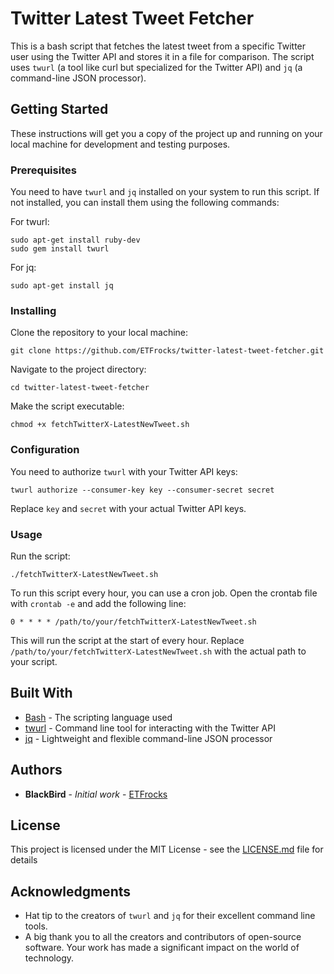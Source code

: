 # Twitter Latest Tweet Fetcher

This is a bash script that fetches the latest tweet from a specific Twitter user using the Twitter API and stores it in a file for comparison. The script uses `twurl` (a tool like curl but specialized for the Twitter API) and `jq` (a command-line JSON processor).

## Getting Started

These instructions will get you a copy of the project up and running on your local machine for development and testing purposes.

### Prerequisites

You need to have `twurl` and `jq` installed on your system to run this script. If not installed, you can install them using the following commands:

For twurl:
```
sudo apt-get install ruby-dev
sudo gem install twurl
```

For jq:
```
sudo apt-get install jq
```

### Installing

Clone the repository to your local machine:

```
git clone https://github.com/ETFrocks/twitter-latest-tweet-fetcher.git
```

Navigate to the project directory:

```
cd twitter-latest-tweet-fetcher
```

Make the script executable:

```
chmod +x fetchTwitterX-LatestNewTweet.sh
```

### Configuration

You need to authorize `twurl` with your Twitter API keys:

```
twurl authorize --consumer-key key --consumer-secret secret
```

Replace `key` and `secret` with your actual Twitter API keys.

### Usage

Run the script:

```
./fetchTwitterX-LatestNewTweet.sh
```

To run this script every hour, you can use a cron job. Open the crontab file with `crontab -e` and add the following line:

```
0 * * * * /path/to/your/fetchTwitterX-LatestNewTweet.sh
```

This will run the script at the start of every hour. Replace `/path/to/your/fetchTwitterX-LatestNewTweet.sh` with the actual path to your script.

## Built With

* [Bash](https://www.gnu.org/software/bash/) - The scripting language used
* [twurl](https://github.com/twitter/twurl) - Command line tool for interacting with the Twitter API
* [jq](https://stedolan.github.io/jq/) - Lightweight and flexible command-line JSON processor

## Authors

* **BlackBird** - *Initial work* - [ETFrocks](https://github.com/ETFrocks)

## License

This project is licensed under the MIT License - see the [LICENSE.md](LICENSE.md) file for details

## Acknowledgments

* Hat tip to the creators of `twurl` and `jq` for their excellent command line tools.
* A big thank you to all the creators and contributors of open-source software. Your work has made a significant impact on the world of technology.
